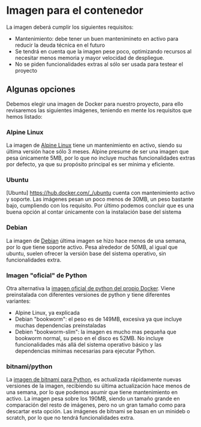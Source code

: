 # Imagen para el contenedor
La imagen deberá cumplir los siguientes requisitos:
* Mantenimiento: debe tener un buen mantenimineto en activo para reducir la deuda técnica en el futuro
* Se tendrá en cuenta que la imagen pese poco, optimizando recursos al necesitar menos memoria y mayor velocidad de despliegue.
* No se piden funcionalidades extras al sólo ser usada para testear el proyecto
## Algunas opciones
Debemos elegir una imagen de Docker para nuestro proyecto, para ello revisaremos las siguientes imágenes, teniendo en mente los requisitos que hemos listado:

### Alpine Linux
La imagen de [Alpine Linux](https://hub.docker.com/_/alpine) tiene un mantenimiento en activo, siendo su última versión hace sólo 3 meses. Alpine presume de ser una imagen que pesa únicamente 5MB, por lo que no incluye muchas funcionalidades extras por defecto, ya que su propósito principal es ser mínima y eficiente.
### Ubuntu
[Ubuntu] https://hub.docker.com/_/ubuntu cuenta con mantenimiento activo y soporte. Las imágenes pesan un poco menos de 30MB, un peso bastante bajo, cumpliendo con los requisito. Por último podemos concluir que es una buena opción al contar únicamente con la instalación base del sistema
### Debian
La imagen de [Debian](https://hub.docker.com/_/debian/tags) última imagen se hizo hace menos de una semana, por lo que tiene soporte activo. Pesa alrededor de 50MB, al igual que ubuntu, suelen ofrecer la versión base del sistema operativo, sin funcionalidades extra.
### Imagen "oficial" de Python
Otra alternativa la [imagen oficial de python del propio Docker](https://hub.docker.com/_/python). Viene preinstalada con diferentes versiones de python y tiene diferentes variantes:
* Alpine Linux, ya explicada
* Debian "bookworm": el peso es de 149MB, excesiva ya que incluye muchas dependencias preinstaladas
* Debien "bookworm-slim": la imagen es mucho mas pequeña que bookworm normal, su peso en el disco es 52MB. No incluye funcionalidades más allá del sistema operativo básico y las dependencias mínimas necesarias para ejecutar Python.
### bitnami/python
La [imagen de bitnami para Python](https://hub.docker.com/r/bitnami/python), es actualizada rápidamente nuevas versiones de la imagen, recibiendo su última actualización hace menos de una semana, por lo que podemos asumir que tiene mantenimiento en activo. La imagen pesa sobre los 190MB, siendo un tamaño grande en comparación del resto de imágenes, pero no un gran tamaño como para descartar esta opción.
Las imágenes de bitnami se basan en un minideb o scratch, por lo que no tendrá funcionalidades extra.
